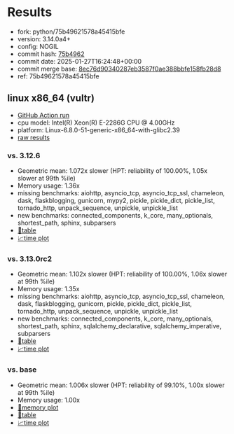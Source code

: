 # Results

- fork: python/75b49621578a45415bfe
- version: 3.14.0a4+
- config: NOGIL
- commit hash: [75b4962](https://github.com/python/cpython/commit/75b4962)
- commit date: 2025-01-27T16:24:48+00:00
- commit merge base: [8ec76d90340287eb3587f0ae388bbfe158fb28d8](https://github.com/python/cpython/commit/8ec76d90340287eb3587f0ae388bbfe158fb28d8)
- ref: 75b49621578a45415bfe

## linux x86_64 (vultr)

- [GitHub Action run](https://github.com/facebookexperimental/free-threading-benchmarking/actions/runs/13004409760)
- cpu model: Intel(R) Xeon(R) E-2286G CPU @ 4.00GHz
- platform: Linux-6.8.0-51-generic-x86_64-with-glibc2.39
- [raw results](bm-20250127-vultr-x86_64-python-75b49621578a45415bfe-3.14.0a4%2B-75b4962.json)

### vs. 3.12.6

- Geometric mean: 1.072x slower (HPT: reliability of 100.00%, 1.05x slower at 99th %ile)
- Memory usage: 1.36x
- missing benchmarks: aiohttp, asyncio_tcp, asyncio_tcp_ssl, chameleon, dask, flaskblogging, gunicorn, mypy2, pickle, pickle_dict, pickle_list, tornado_http, unpack_sequence, unpickle, unpickle_list
- new benchmarks: connected_components, k_core, many_optionals, shortest_path, sphinx, subparsers
- [📄table](bm-20250127-vultr-x86_64-python-75b49621578a45415bfe-3.14.0a4%2B-75b4962-vs-3.12.6.md)
- [📈time plot](bm-20250127-vultr-x86_64-python-75b49621578a45415bfe-3.14.0a4%2B-75b4962-vs-3.12.6.svg)

### vs. 3.13.0rc2

- Geometric mean: 1.102x slower (HPT: reliability of 100.00%, 1.06x slower at 99th %ile)
- Memory usage: 1.35x
- missing benchmarks: aiohttp, asyncio_tcp, asyncio_tcp_ssl, chameleon, dask, flaskblogging, gunicorn, pickle, pickle_dict, pickle_list, tornado_http, unpack_sequence, unpickle, unpickle_list
- new benchmarks: connected_components, k_core, many_optionals, shortest_path, sphinx, sqlalchemy_declarative, sqlalchemy_imperative, subparsers
- [📄table](bm-20250127-vultr-x86_64-python-75b49621578a45415bfe-3.14.0a4%2B-75b4962-vs-3.13.0rc2.md)
- [📈time plot](bm-20250127-vultr-x86_64-python-75b49621578a45415bfe-3.14.0a4%2B-75b4962-vs-3.13.0rc2.svg)

### vs. base

- Geometric mean: 1.006x slower (HPT: reliability of 99.10%, 1.00x slower at 99th %ile)
- Memory usage: 1.00x
- [🧠memory plot](bm-20250127-vultr-x86_64-python-75b49621578a45415bfe-3.14.0a4%2B-75b4962-vs-base-mem.svg)
- [📄table](bm-20250127-vultr-x86_64-python-75b49621578a45415bfe-3.14.0a4%2B-75b4962-vs-base.md)
- [📈time plot](bm-20250127-vultr-x86_64-python-75b49621578a45415bfe-3.14.0a4%2B-75b4962-vs-base.svg)


